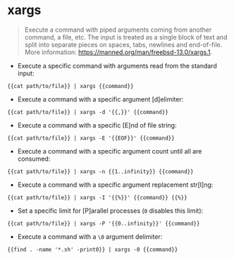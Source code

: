 # xargs

> Execute a command with piped arguments coming from another command, a file, etc.
> The input is treated as a single block of text and split into separate pieces on spaces, tabs, newlines and end-of-file.
> More information: <https://manned.org/man/freebsd-13.0/xargs.1>.

- Execute a specific command with arguments read from the standard input:

`{{cat path/to/file}} | xargs {{command}}`

- Execute a command with a specific argument [d]elimiter:

`{{cat path/to/file}} | xargs -d '{{,}}' {{command}}`

- Execute a command with a specific [E]nd of file string:

`{{cat path/to/file}} | xargs -E '{{EOF}}' {{command}}`

- Execute a command with a specific argument count until all are consumed:

`{{cat path/to/file}} | xargs -n {{1..infinity}} {{command}}`

- Execute a command with a specific argument replacement str[I]ng:

`{{cat path/to/file}} | xargs -I '{{%}}' {{command}} {{%}}`

- Set a specific limit for [P]arallel processes (`0` disables this limit):

`{{cat path/to/file}} | xargs -P '{{0..infinity}}' {{command}}`

- Execute a command with a `\0` argument delimiter:

`{{find . -name '*.sh' -print0}} | xargs -0 {{command}}`
